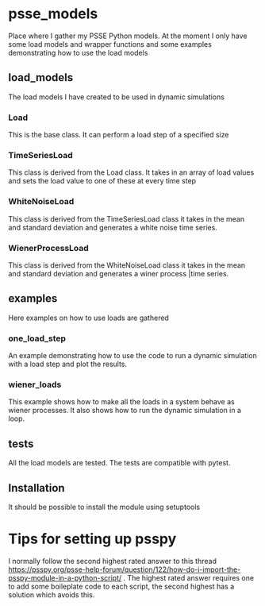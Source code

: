 # psse_models
Place where I gather my PSSE Python models.
At the moment I only have some load models and wrapper functions and some examples demonstrating how to use the load models

## load_models
The load models I have created to be used in dynamic simulations

### Load
This is the base class. It can perform a load step of a specified size

### TimeSeriesLoad
This class is derived from the Load class. It takes in an array of load values and sets the load value to one of these at every time step

### WhiteNoiseLoad
This class is derived from the TimeSeriesLoad class it takes in the mean and standard deviation and generates a white noise time series.

### WienerProcessLoad
This class is derived from the WhiteNoiseLoad class it takes in the mean and standard deviation and generates a winer process |time series.

## examples
Here examples on how to use loads are gathered

### one_load_step
An example demonstrating how to use the code to run a dynamic simulation with a load step and plot the results.

### wiener_loads
This example shows how to make all the loads in a system behave as wiener processes. It also shows how to run the dynamic simulation in a loop.

## tests
All the load models are tested. The tests are compatible with pytest.

## Installation
It should be possible to install the module using setuptools

# Tips for setting up psspy 
I normally follow the second highest rated answer to this thread https://psspy.org/psse-help-forum/question/122/how-do-i-import-the-psspy-module-in-a-python-script/ . The highest rated answer requires one to add some boileplate code to each script, the second highest has a solution which avoids this.
